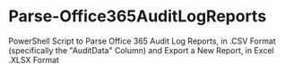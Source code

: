 # Parse-Office365AuditLogReports
PowerShell Script to Parse Office 365 Audit Log Reports, in .CSV Format (specifically the "AuditData" Column) and Export a New Report, in Excel .XLSX Format
